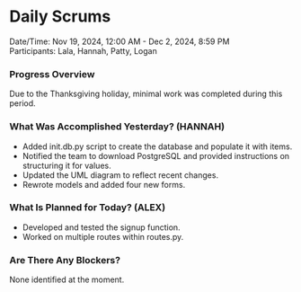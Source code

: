 # Daily Scrums   

Date/Time: Nov 19, 2024, 12:00 AM - Dec 2, 2024, 8:59 PM  
Participants: Lala, Hannah, Patty, Logan  

### Progress Overview 

Due to the Thanksgiving holiday, minimal work was completed during this period.  

### What Was Accomplished Yesterday? (HANNAH)

  - Added init.db.py script to create the database and populate it with items.  
  - Notified the team to download PostgreSQL and provided instructions on structuring it for values.  
  - Updated the UML diagram to reflect recent changes.  
  - Rewrote models and added four new forms.  

### What Is Planned for Today? (ALEX)

  - Developed and tested the signup function.  
  - Worked on multiple routes within routes.py. 

### Are There Any Blockers?

None identified at the moment.  
